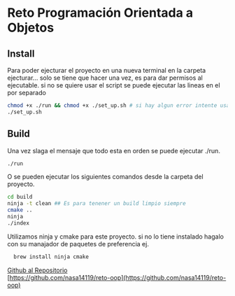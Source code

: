 # Reto Programación Orientada a Objetos

## Install

Para poder ejecturar el proyecto en una nueva terminal en la carpeta ejecturar...
solo se tiene que hacer una vez, es para dar permisos al ejecutable.
si no se quiere usar el script se puede ejecutar las lineas en el por separado

```bash
chmod +x ./run && chmod +x ./set_up.sh # si hay algun error intente usar sudo
./set_up.sh
```

## Build

Una vez slaga el mensaje que todo esta en orden se puede ejecutar ./run.

```bash
./run
```

O se pueden ejecutar los siguientes comandos desde la carpeta del proyecto.

```bash
cd build
ninja -t clean ## Es para tenener un build limpio siempre
cmake ..
ninja
./index
```

Utilizamos ninja y cmake para este proyecto.
si no lo tiene instalado hagalo con su manajador de paquetes de preferencia
ej.

```bash
  brew install ninja cmake
```

[Github al Repositorio](https://github.com/nasa14119/reto-oop) \
[https://github.com/nasa14119/reto-oop](https://github.com/nasa14119/reto-oop)
